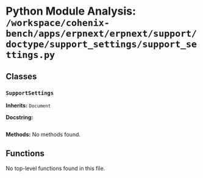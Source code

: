 # Python Module Analysis: `/workspace/cohenix-bench/apps/erpnext/erpnext/support/doctype/support_settings/support_settings.py`

## Classes

### `SupportSettings`
**Inherits:** `Document`


**Docstring:**
```

```

**Methods:**
No methods found.




## Functions

No top-level functions found in this file.
